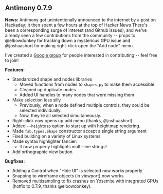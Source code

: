 Antimony 0.7.9
--------------

**News:**
Antimony got unintentionally announced to the internet by a post on
Hackaday; it then spent a few hours at the top of Hacker News   There's
been a corresponding surge of interest (and Github issues), and we've
already seen a few contributions from the community -- props to
@elbowdonkey for tracking down a mysterious GPU issue and @joshuashort
for making right-click open the "Add node" menu.

I've created a [Google group](https://groups.google.com/forum/#!forum/antimony-dev)
for people interested in contributing -- feel free to join!

**Features:**
- Standardized shape and nodes libraries
  - Moved functions from nodes to `shapes.py` to make them accessible
  - Cleaned up duplicate nodes
  - Added UI handles to many nodes that were missing them
- Make selection less silly
  - Previously, when a node defined multiple controls, they could be selected individually.
  - Now, they're all selected simultaneously.
- Right-click now opens up add menu (thanks, @joshuashort).
- Added `--heightmap` option to start up with heightmap rendering.
- Made `fab.types.Shape` constructor accept a single string argument
- Fixed building on a variety of Linux systems
- Made syntax highlighter fancier:
    - It now properly highlights multi-line strings!
- Add orthographic view button.

**Bugfixes:**
- Adding a Control when "Hide UI" is selected now works properly
- Snapping to wireframe objects (in viewport) now works
- Removed multisampling to fix crashes on Yosemite with integrated GPUs
  (hotfix to 0.7.9, thanks @elbowdonkey).

